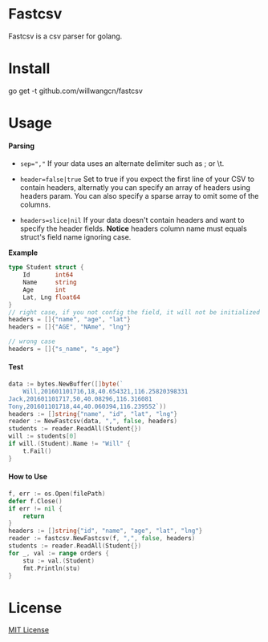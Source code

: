 # Fastcsv
Fastcsv is a csv parser for golang.

# Install
go get -t github.com/willwangcn/fastcsv

# Usage
#### Parsing
- `sep=","` If your data uses an alternate delimiter such as ; or \t.

- `header=false|true`  Set to true if you expect the first line of your CSV to contain headers, alternatly you can specify an array of headers using headers param. You can also specify a sparse array to omit some of the columns.

- `headers=slice|nil` If your data doesn't contain headers and want to specify the header fields.
**Notice** headers column name must equals struct's field name ignoring case.

**Example**

```go
type Student struct {
	Id       int64
	Name     string
	Age      int
	Lat, Lng float64
}
// right case, if you not config the field, it will not be initialized
headers = []{"name", "age", "lat"}
headers = []{"AGE", "NAme", "lng"}

// wrong case
headers = []{"s_name", "s_age"}
```

#### Test
```go
data := bytes.NewBuffer([]byte(`
	Will,201601101716,18,40.654321,116.25820398331
Jack,201601101717,50,40.08296,116.316081
Tony,201601101718,44,40.060394,116.239552`))
headers := []string{"name", "id", "lat", "lng"}
reader := NewFastcsv(data, ",", false, headers)
students := reader.ReadAll(Student{})
will := students[0]
if will.(Student).Name != "Will" {
    t.Fail()
}
```

#### How to Use
```go
f, err := os.Open(filePath)
defer f.Close()
if err != nil {
    return
}
headers := []string{"id", "name", "age", "lat", "lng"}
reader := fastcsv.NewFastcsv(f, ",", false, headers)
students := reader.ReadAll(Student{})
for _, val := range orders {
    stu := val.(Student)
    fmt.Println(stu)
}
```

# License 
[MIT License](https://raw.githubusercontent.com/willwangcn/fastcsv/master/LICENSE)

